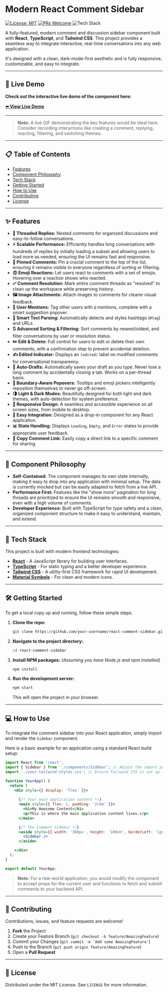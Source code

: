 # Modern React Comment Sidebar

[![License: MIT](https://img.shields.io/badge/License-MIT-blue.svg)](https://opensource.org/licenses/MIT)
[![PRs Welcome](https://img.shields.io/badge/PRs-welcome-brightgreen.svg)](CONTRIBUTING.md)
![Tech Stack](https://img.shields.io/badge/tech-React%20%7C%20TypeScript%20%7C%20Tailwind-blueviolet)

A fully-featured, modern comment and discussion sidebar component built with **React**, **TypeScript**, and **Tailwind CSS**. This project provides a seamless way to integrate interactive, real-time conversations into any web application.

It's designed with a clean, dark-mode-first aesthetic and is fully responsive, customizable, and easy to integrate.

---

## 🚀 Live Demo

**Check out the interactive live demo of the component here:**

[**⬅️ View Live Demo**](https://ai.studio/apps/drive/1szNovNzlGG0huuvuoiqfqax3Sbuow2WO)

---
> **Note:** A live GIF demonstrating the key features would be ideal here. Consider recording interactions like creating a comment, replying, reacting, filtering, and switching themes.
---

## 📋 Table of Contents

- [Features](#-features)
- [Component Philosophy](#-component-philosophy)
- [Tech Stack](#-tech-stack)
- [Getting Started](#-getting-started)
- [How to Use](#-how-to-use)
- [Contributing](#-contributing)
- [License](#-license)

---

## ✨ Features

- **💬 Threaded Replies:** Nested comments for organized discussions and easy-to-follow conversations.
- **⚡️ Scalable Performance:** Efficiently handles long conversations with hundreds of replies by initially loading a subset and allowing users to load more as needed, ensuring the UI remains fast and responsive.
- **📌 Pinned Comments:** Pin a crucial comment to the top of the list, ensuring it remains visible to everyone regardless of sorting or filtering.
- **😍 Emoji Reactions:** Let users react to comments with a set of emojis. Hovering over a reaction shows who reacted.
- **✅ Comment Resolution:** Mark entire comment threads as "resolved" to clean up the workspace while preserving history.
- **🖼️ Image Attachments:** Attach images to comments for clearer visual feedback.
- **👤 User Mentions:** Tag other users with `@` mentions, complete with a smart suggestion popover.
- **🔗 Smart Text Parsing:** Automatically detects and styles hashtags (`#tag`) and URLs.
- **🔃 Advanced Sorting & Filtering:** Sort comments by newest/oldest, and filter conversations by user or resolution status.
- **✏️ Edit & Delete:** Full control for users to edit or delete their own comments, with a confirmation step to prevent accidental deletion.
- **✍️ Edited Indicator:** Displays an `(edited)` label on modified comments for conversational transparency.
- **💾 Auto-Drafts:** Automatically saves your draft as you type. Never lose a long comment by accidentally closing a tab. Works on a per-thread basis.
- **🎯 Boundary-Aware Popovers:** Tooltips and emoji pickers intelligently reposition themselves to never go off-screen.
- **🌗 Light & Dark Modes:** Beautifully designed for both light and dark themes, with auto-detection for system preference.
- **📱 Responsive Design:** A seamless and accessible experience on all screen sizes, from mobile to desktop.
- **🧩 Easy Integration:** Designed as a drop-in component for any React application.
- **📊 State Handling:** Displays `Loading`, `Empty`, and `Error` states to provide appropriate user feedback.
- **🔗 Copy Comment Link:** Easily copy a direct link to a specific comment for sharing.

---

## 🧠 Component Philosophy

- **Self-Contained:** The component manages its own state internally, making it easy to drop into any application with minimal setup. The data is currently mocked but can be easily adapted to fetch from a live API.
- **Performance First:** Features like the "show more" pagination for long threads are prioritized to ensure the UI remains smooth and responsive, even with a high volume of comments.
- **Developer Experience:** Built with TypeScript for type safety and a clean, organized component structure to make it easy to understand, maintain, and extend.

---

## 🎨 Tech Stack

This project is built with modern frontend technologies:

-   [**React**](https://reactjs.org/) - A JavaScript library for building user interfaces.
-   [**TypeScript**](https://www.typescriptlang.org/) - For static typing and a better developer experience.
-   [**Tailwind CSS**](https://tailwindcss.com/) - A utility-first CSS framework for rapid UI development.
-   [**Material Symbols**](https://fonts.google.com/icons) - For clean and modern icons.

---

## 🛠️ Getting Started

To get a local copy up and running, follow these simple steps.

1.  **Clone the repo:**
    ```sh
    git clone https://github.com/your-username/react-comment-sidebar.git
    ```

2.  **Navigate to the project directory:**
    ```sh
    cd react-comment-sidebar
    ```

3.  **Install NPM packages:**
    *(Assuming you have Node.js and npm installed)*
    ```sh
    npm install
    ```

4.  **Run the development server:**
    ```sh
    npm start
    ```
    This will open the project in your browser.

---

## 💻 How to Use

To integrate the comment sidebar into your React application, simply import and render the `Sidebar` component.

Here is a basic example for an application using a standard React build setup:

```jsx
import React from 'react';
import { Sidebar } from './components/Sidebar'; // Adjust the import path as needed
import './your-tailwind-styles.css'; // Ensure Tailwind CSS is set up in your project

function YourApp() {
  return (
    <div style={{ display: 'flex' }}>
      
      {/* Your main application content */}
      <main style={{ flex: 1, padding: '2rem' }}>
        <h1>My Awesome Content</h1>
        <p>This is where the main application content lives.</p>
      </main>

      {/* The Comment Sidebar */}
      <aside style={{ width: '360px', height: '100vh', borderLeft: '1px solid #e2e8f0' }}>
        <Sidebar />
      </aside>

    </div>
  );
}

export default YourApp;
```
> **Note:** For a real-world application, you would modify the component to accept props for the current user and functions to fetch and submit comments to your backend API.

---

## 🤝 Contributing

Contributions, issues, and feature requests are welcome!

1.  **Fork** the Project
2.  Create your Feature Branch (`git checkout -b feature/AmazingFeature`)
3.  Commit your Changes (`git commit -m 'Add some AmazingFeature'`)
4.  Push to the Branch (`git push origin feature/AmazingFeature`)
5.  Open a **Pull Request**

---

## 📄 License

Distributed under the MIT License. See `LICENSE` for more information.

